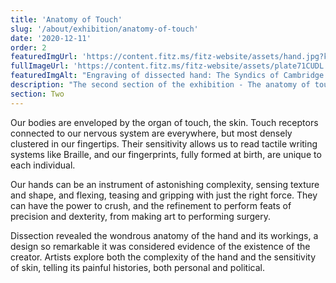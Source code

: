 ```yaml
---
title: 'Anatomy of Touch'
slug: '/about/exhibition/anatomy-of-touch'
date: '2020-12-11'
order: 2
featuredImgUrl: 'https://content.fitz.ms/fitz-website/assets/hand.jpg?key=directus-medium-crop'
fullImageUrl: 'https://content.fitz.ms/fitz-website/assets/plate71CUDL.jpg'
featuredImgAlt: "Engraving of dissected hand: The Syndics of Cambridge University Library"
description: "The second section of the exhibition - The anatomy of touch"
section: Two
---
```

Our bodies are enveloped by the organ of touch, the skin. Touch receptors connected to our nervous system are everywhere, but most densely clustered in our fingertips. Their sensitivity allows us to read tactile writing systems like Braille, and our fingerprints, fully formed at birth, are unique to each individual.

Our hands can be an instrument of astonishing complexity, sensing texture and shape, and flexing, teasing and gripping with just the right force. They can have the power to crush, and the refinement to perform feats of precision and dexterity, from making art to performing surgery.

Dissection revealed the wondrous anatomy of the hand and its workings, a design so remarkable it was considered evidence of the existence of the creator. Artists explore both the complexity of the hand and the sensitivity of skin, telling its painful histories, both personal and political.  
